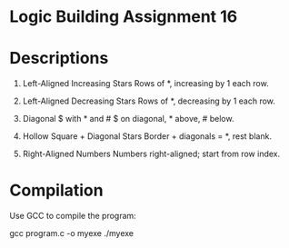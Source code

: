 # Logic Building Assignment 16

# Descriptions

1. Left-Aligned Increasing Stars
   Rows of \*, increasing by 1 each row.

2. Left-Aligned Decreasing Stars
   Rows of \*, decreasing by 1 each row.

3. Diagonal $ with \* and #
   $ on diagonal, \* above, # below.

4. Hollow Square + Diagonal Stars
   Border + diagonals = \*, rest blank.

5. Right-Aligned Numbers
   Numbers right-aligned; start from row index.

# Compilation

Use GCC to compile the program:

gcc program.c -o myexe
./myexe
